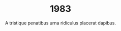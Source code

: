 ---
layout: "post"
title: "1983"
published: "true"
timeline: "false"
teaserText: "Penatibus nec lorem montes adipiscing porttitor augue quis pulvinar velit et? Penatibus nec lorem montes adipiscing porttitor augue quis pulvinar velit et?"
subtitle: "A tristique penatibus urna ridiculus placerat dapibus."
video: "http://player.vimeo.com/video/67967209"
teaserImg: "1983-teaser.jpg"
statistics:
- stat: 7
  desc: Reported AIDS Cases in BC – BCCDC.
- stat: 23
  desc: cases in Canada.
- stat: 33
  desc: countries reporting AIDS.
global:
- item: Pasteur Institute first isolates HIV Virus. 
  link: http://www.pasteur.fr/ip/easysite/pasteur/en/press/press-kits/hiv-aids-research-at-the-institut-pasteur/the-discovery-of-the-aids-virus-in-1983
  type: webpage
- item: First known “safe sex” publication — “How to Have Sex in an Epidemic”, by Richard Berkowitz is published. 
  link: http://richardberkowitz.com/category/4-how-to-have-sex-in-an-epidemic/
  type: webpage
- item: Larry Kramer's essay "1112 and Counting" in The New York Native is published.  
  link: http://indymedia.org.uk/en/2003/05/66488.html
  type: webpage
national:
- item: AIDS Committee of Toronto (ACT) is established.
  link: http://www.actoronto.org/
  type: webpage
- item: 1st published report of a case of AIDS in a Canadian hemophiliac - Canada Diseases Weekly Report.
- item: National Task force on AIDS started, appointed by the Canadian Minister of National Health and Welfare. 
  link: http://www.phac-aspc.gc.ca/aids-sida/fi-if/minister-eng.php
  type: webpage
year:
- item: Apple launched Macintosh, announced by the famous commercial "1984". 
  link: http://www.youtube.com/watch?v=VtvjbmoDx-I
  type: video
- item: Michael Jackson performs "Billie Jean" introducing the world to the moonwalk. 
  link: http://www.youtube.com/watch?v=kXhy7ZsiR50
  type: video
- item: Britain's Conservative government, led by Margaret Thatcher, is re-elected.
  link: http://www.bbc.co.uk/history/people/margaret_thatcher
  type: webpage
local:
- item: 7 known cases in Vancouver.
- item: Vancouver Lymphadenopathy AIDS Study (VLAS) begins enrollment.
  link: https://d2i2cguvwylsao.cloudfront.net/3030/1983/VLAS+Study+2_web.pdf
  type: pdf
- item: First AIDS Forum is held March 12, 1983 by AIDS Vancouver.
- item: Fight Fear with the Facts Brochure Produced by AIDS Vancouver.
  link: https://d2i2cguvwylsao.cloudfront.net/3030/1983/1983+-+Fight+Fear+with+the+Facts+AV+Brochure_web.pdf
  type: pdf
- item: First AIDS Vancouver Support Group started. 
  link: https://d2i2cguvwylsao.cloudfront.net/3030/1983/1983-Support-Group-Flyer.jpg
  type: image
---